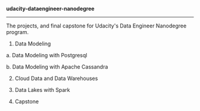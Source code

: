 **udacity-dataengineer-nanodegree**

- - -

The projects, and final capstone for Udacity's Data Engineer Nanodegree program.


1. Data Modeling

 a. Data Modeling with Postgresql

 b. Data Modeling with Apache Cassandra

2. Cloud Data and Data Warehouses

3. Data Lakes with Spark

4. Capstone
